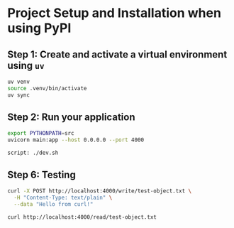 # Project Setup and Installation when using PyPI

## Step 1: Create and activate a virtual environment using `uv`

```bash
uv venv
source .venv/bin/activate
uv sync
````

## Step 2: Run your application

```bash
export PYTHONPATH=src
uvicorn main:app --host 0.0.0.0 --port 4000
```

```
script: ./dev.sh   
```

## Step 6: Testing

```bash
curl -X POST http://localhost:4000/write/test-object.txt \
  -H "Content-Type: text/plain" \
  --data "Hello from curl!"

curl http://localhost:4000/read/test-object.txt
```